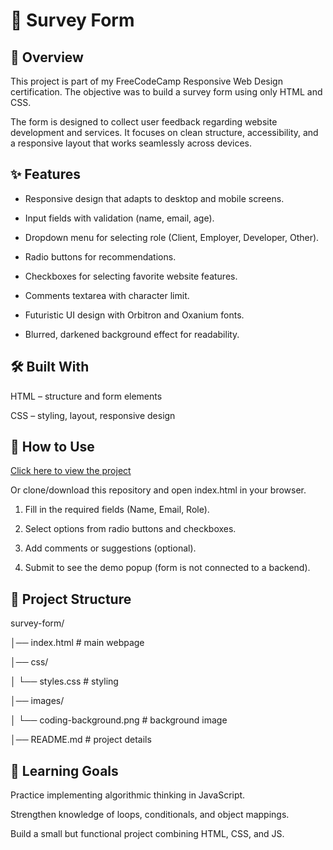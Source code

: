 # 📝 Survey Form

## 📖 Overview
This project is part of my FreeCodeCamp Responsive Web Design certification.
The objective was to build a survey form using only HTML and CSS.

The form is designed to collect user feedback regarding website development and services. It focuses on clean structure, accessibility, and a responsive layout that works seamlessly across devices.

## ✨ Features

- Responsive design that adapts to desktop and mobile screens.

- Input fields with validation (name, email, age).

- Dropdown menu for selecting role (Client, Employer, Developer, Other).

- Radio buttons for recommendations.

- Checkboxes for selecting favorite website features.

- Comments textarea with character limit.

- Futuristic UI design with Orbitron and Oxanium fonts.

- Blurred, darkened background effect for readability.

## 🛠️ Built With

HTML – structure and form elements

CSS – styling, layout, responsive design

## 🚀 How to Use
<a href="">Click here to view the project</a>

Or clone/download this repository and open index.html in your browser.

1. Fill in the required fields (Name, Email, Role).

2. Select options from radio buttons and checkboxes.

3. Add comments or suggestions (optional).

4. Submit to see the demo popup (form is not connected to a backend).

## 📂 Project Structure
survey-form/

│── index.html   # main webpage

│── css/

│   └── styles.css   # styling

│── images/

│   └── coding-background.png   # background image

│── README.md   # project details

## 📌 Learning Goals
Practice implementing algorithmic thinking in JavaScript.

Strengthen knowledge of loops, conditionals, and object mappings.

Build a small but functional project combining HTML, CSS, and JS.